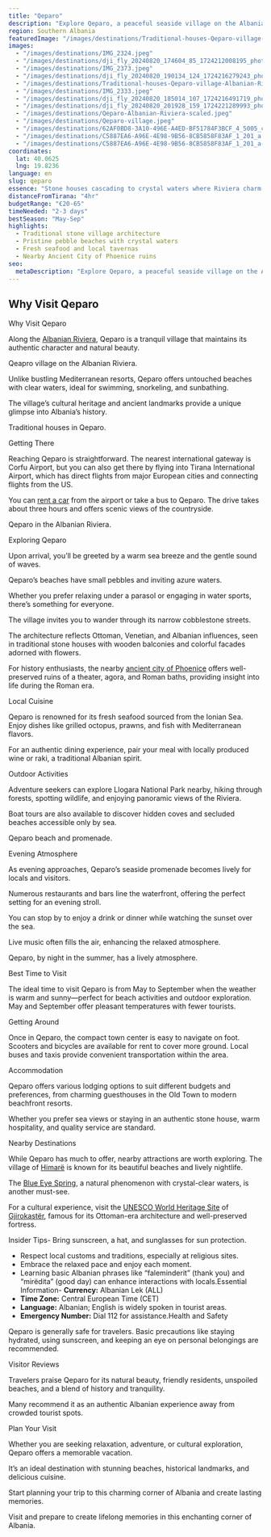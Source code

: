 ```yaml
---
title: "Qeparo"
description: "Explore Qeparo, a peaceful seaside village on the Albanian Riviera with pristine beaches, historical sites, and traditional architecture and authentic Albania."
region: Southern Albania
featuredImage: "/images/destinations/Traditional-houses-Qeparo-village-Albanian-Riviera.jpeg"
images:
  - "/images/destinations/IMG_2324.jpeg"
  - "/images/destinations/dji_fly_20240820_174604_85_1724212008195_photo.jpg"
  - "/images/destinations/IMG_2373.jpeg"
  - "/images/destinations/dji_fly_20240820_190134_124_1724216279243_photo.jpg"
  - "/images/destinations/Traditional-houses-Qeparo-village-Albanian-Riviera.jpeg"
  - "/images/destinations/IMG_2333.jpeg"
  - "/images/destinations/dji_fly_20240820_185014_107_1724216491719_photo.jpg"
  - "/images/destinations/dji_fly_20240820_201928_159_1724221289993_photo.jpg"
  - "/images/destinations/Qeparo-Albanian-Riviera-scaled.jpeg"
  - "/images/destinations/Qeparo-village.jpeg"
  - "/images/destinations/62AF0BD8-3A10-496E-A4ED-BF51784F3BCF_4_5005_c.jpeg"
  - "/images/destinations/C5887EA6-A96E-4E98-9B56-8CB5858F83AF_1_201_a.heic"
  - "/images/destinations/C5887EA6-A96E-4E98-9B56-8CB5858F83AF_1_201_a-1.heic"
coordinates:
  lat: 40.0625
  lng: 19.8236
language: en
slug: qeparo
essence: "Stone houses cascading to crystal waters where Riviera charm remains unspoiled"
distanceFromTirana: "4hr"
budgetRange: "€20-65"
timeNeeded: "2-3 days"
bestSeason: "May-Sep"
highlights:
  - Traditional stone village architecture
  - Pristine pebble beaches with crystal waters
  - Fresh seafood and local tavernas
  - Nearby Ancient City of Phoenice ruins
seo:
  metaDescription: "Explore Qeparo, a peaceful seaside village on the Albanian Riviera with pristine beaches, historical sites, and traditional architecture and authentic Albania."
---
```


## Why Visit Qeparo

Why Visit Qeparo

Along the [Albanian Riviera](https://albaniavisit.com/attractions/albanian-riviera/), Qeparo is a tranquil village that maintains its authentic character and natural beauty.

Qeapro village on the Albanian Riviera.

Unlike bustling Mediterranean resorts, Qeparo offers untouched beaches with clear waters, ideal for swimming, snorkeling, and sunbathing.

The village’s cultural heritage and ancient landmarks provide a unique glimpse into Albania’s history.

Traditional houses in Qeparo.

Getting There

Reaching Qeparo is straightforward. The nearest international gateway is Corfu Airport, but you can also get there by flying into Tirana International Airport, which has direct flights from major European cities and connecting flights from the US.

You can [rent a car](https://albaniavisit.com/travel-guide/rental-car-albania/) from the airport or take a bus to Qeparo. The drive takes about three hours and offers scenic views of the countryside.

Qeparo in the Albanian Riviera.

Exploring Qeparo

Upon arrival, you’ll be greeted by a warm sea breeze and the gentle sound of waves.

Qeparo’s beaches have small pebbles and inviting azure waters.

Whether you prefer relaxing under a parasol or engaging in water sports, there’s something for everyone.

The village invites you to wander through its narrow cobblestone streets.

The architecture reflects Ottoman, Venetian, and Albanian influences, seen in traditional stone houses with wooden balconies and colorful facades adorned with flowers.

For history enthusiasts, the nearby [ancient city of Phoenice](https://albaniavisit.com/attractions/ancient-city-phoenice/) offers well-preserved ruins of a theater, agora, and Roman baths, providing insight into life during the Roman era.

Local Cuisine

Qeparo is renowned for its fresh seafood sourced from the Ionian Sea. Enjoy dishes like grilled octopus, prawns, and fish with Mediterranean flavors.

For an authentic dining experience, pair your meal with locally produced wine or raki, a traditional Albanian spirit.

Outdoor Activities

Adventure seekers can explore Llogara National Park nearby, hiking through forests, spotting wildlife, and enjoying panoramic views of the Riviera.

Boat tours are also available to discover hidden coves and secluded beaches accessible only by sea.

Qeparo beach and promenade.

Evening Atmosphere

As evening approaches, Qeparo’s seaside promenade becomes lively for locals and visitors.

Numerous restaurants and bars line the waterfront, offering the perfect setting for an evening stroll.

You can stop by to enjoy a drink or dinner while watching the sunset over the sea.

Live music often fills the air, enhancing the relaxed atmosphere.

Qeparo, by night in the summer, has a lively atmosphere.

Best Time to Visit

The ideal time to visit Qeparo is from May to September when the weather is warm and sunny—perfect for beach activities and outdoor exploration. May and September offer pleasant temperatures with fewer tourists.

Getting Around

Once in Qeparo, the compact town center is easy to navigate on foot. Scooters and bicycles are available for rent to cover more ground. Local buses and taxis provide convenient transportation within the area.

Accommodation

Qeparo offers various lodging options to suit different budgets and preferences, from charming guesthouses in the Old Town to modern beachfront resorts.

Whether you prefer sea views or staying in an authentic stone house, warm hospitality, and quality service are standard.

Nearby Destinations

While Qeparo has much to offer, nearby attractions are worth exploring. The village of [Himarë](https://albaniavisit.com/destinations/himare/) is known for its beautiful beaches and lively nightlife.

The [Blue Eye Spring](https://albaniavisit.com/attractions/blue-eye-spring/), a natural phenomenon with crystal-clear waters, is another must-see.

For a cultural experience, visit the [UNESCO World Heritage Site](https://albaniavisit.com/attractions/unesco-world-heritage-sites/) of [Gjirokastër](https://albaniavisit.com/destinations/gjirokaster/), famous for its Ottoman-era architecture and well-preserved fortress.

Insider Tips-   Bring sunscreen, a hat, and sunglasses for sun protection.
-   Respect local customs and traditions, especially at religious sites.
-   Embrace the relaxed pace and enjoy each moment.
-   Learning basic Albanian phrases like “faleminderit” (thank you) and “mirëdita” (good day) can enhance interactions with locals.Essential Information-   **Currency:** Albanian Lek (ALL)
-   **Time Zone:** Central European Time (CET)
-   **Language:** Albanian; English is widely spoken in tourist areas.
-   **Emergency Number:** Dial 112 for assistance.Health and Safety

Qeparo is generally safe for travelers. Basic precautions like staying hydrated, using sunscreen, and keeping an eye on personal belongings are recommended.

Visitor Reviews

Travelers praise Qeparo for its natural beauty, friendly residents, unspoiled beaches, and a blend of history and tranquility.

Many recommend it as an authentic Albanian experience away from crowded tourist spots.

Plan Your Visit

Whether you are seeking relaxation, adventure, or cultural exploration, Qeparo offers a memorable vacation.

It’s an ideal destination with stunning beaches, historical landmarks, and delicious cuisine.

Start planning your trip to this charming corner of Albania and create lasting memories.

Visit and prepare to create lifelong memories in this enchanting corner of Albania.


